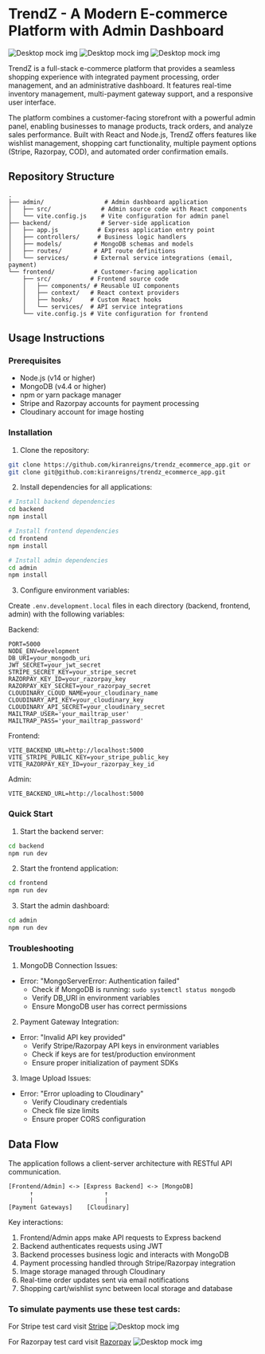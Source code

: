 # TrendZ - A Modern E-commerce Platform with Admin Dashboard

![Desktop mock img](/frontend/public/desktop_mock.png)
![Desktop mock img](/frontend/public/mobile_mock.png)
![Desktop mock img](/frontend/public/admin.png)

TrendZ is a full-stack e-commerce platform that provides a seamless shopping experience with integrated payment processing, order management, and an administrative dashboard. It features real-time inventory management, multi-payment gateway support, and a responsive user interface.

The platform combines a customer-facing storefront with a powerful admin panel, enabling businesses to manage products, track orders, and analyze sales performance. Built with React and Node.js, TrendZ offers features like wishlist management, shopping cart functionality, multiple payment options (Stripe, Razorpay, COD), and automated order confirmation emails.

## Repository Structure

```
.
├── admin/                 # Admin dashboard application
│   ├── src/              # Admin source code with React components
│   └── vite.config.js    # Vite configuration for admin panel
├── backend/              # Server-side application
│   ├── app.js           # Express application entry point
│   ├── controllers/     # Business logic handlers
│   ├── models/         # MongoDB schemas and models
│   ├── routes/         # API route definitions
│   └── services/       # External service integrations (email, payment)
└── frontend/           # Customer-facing application
    ├── src/           # Frontend source code
    │   ├── components/ # Reusable UI components
    │   ├── context/   # React context providers
    │   ├── hooks/     # Custom React hooks
    │   └── services/  # API service integrations
    └── vite.config.js # Vite configuration for frontend
```

## Usage Instructions

### Prerequisites

- Node.js (v14 or higher)
- MongoDB (v4.4 or higher)
- npm or yarn package manager
- Stripe and Razorpay accounts for payment processing
- Cloudinary account for image hosting

### Installation

1. Clone the repository:

```bash
git clone https://github.com/kiranreigns/trendz_ecommerce_app.git or
git clone git@github.com:kiranreigns/trendz_ecommerce_app.git
```

2. Install dependencies for all applications:

```bash
# Install backend dependencies
cd backend
npm install

# Install frontend dependencies
cd frontend
npm install

# Install admin dependencies
cd admin
npm install
```

3. Configure environment variables:

Create `.env.development.local` files in each directory (backend, frontend, admin) with the following variables:

Backend:

```env
PORT=5000
NODE_ENV=development
DB_URI=your_mongodb_uri
JWT_SECRET=your_jwt_secret
STRIPE_SECRET_KEY=your_stripe_secret
RAZORPAY_KEY_ID=your_razorpay_key
RAZORPAY_KEY_SECRET=your_razorpay_secret
CLOUDINARY_CLOUD_NAME=your_cloudinary_name
CLOUDINARY_API_KEY=your_cloudinary_key
CLOUDINARY_API_SECRET=your_cloudinary_secret
MAILTRAP_USER='your_mailtrap_user'
MAILTRAP_PASS='your_mailtrap_password'
```

Frontend:

```env
VITE_BACKEND_URL=http://localhost:5000
VITE_STRIPE_PUBLIC_KEY=your_stripe_public_key
VITE_RAZORPAY_KEY_ID=your_razorpay_key_id
```

Admin:

```env
VITE_BACKEND_URL=http://localhost:5000
```

### Quick Start

1. Start the backend server:

```bash
cd backend
npm run dev
```

2. Start the frontend application:

```bash
cd frontend
npm run dev
```

3. Start the admin dashboard:

```bash
cd admin
npm run dev
```

### Troubleshooting

1. MongoDB Connection Issues:

- Error: "MongoServerError: Authentication failed"
  - Check if MongoDB is running: `sudo systemctl status mongodb`
  - Verify DB_URI in environment variables
  - Ensure MongoDB user has correct permissions

2. Payment Gateway Integration:

- Error: "Invalid API key provided"
  - Verify Stripe/Razorpay API keys in environment variables
  - Check if keys are for test/production environment
  - Ensure proper initialization of payment SDKs

3. Image Upload Issues:

- Error: "Error uploading to Cloudinary"
  - Verify Cloudinary credentials
  - Check file size limits
  - Ensure proper CORS configuration

## Data Flow

The application follows a client-server architecture with RESTful API communication.

```ascii
[Frontend/Admin] <-> [Express Backend] <-> [MongoDB]
      ↑                    ↑
      |                    |
[Payment Gateways]    [Cloudinary]
```

Key interactions:

1. Frontend/Admin apps make API requests to Express backend
2. Backend authenticates requests using JWT
3. Backend processes business logic and interacts with MongoDB
4. Payment processing handled through Stripe/Razorpay integration
5. Image storage managed through Cloudinary
6. Real-time order updates sent via email notifications
7. Shopping cart/wishlist sync between local storage and database

### To simulate payments use these test cards:

For Stripe test card visit [Stripe](https://docs.stripe.com/testing)
![Desktop mock img](/frontend/public/stripe.jpeg)

For Razorpay test card visit [Razorpay](https://razorpay.com/docs/payments/payments/test-card-details)
![Desktop mock img](/frontend/public/razorpay.jpeg)
